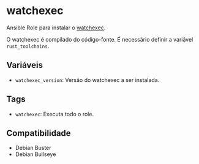 # watchexec

Ansible Role para instalar o [watchexec](https://github.com/watchexec/watchexec).

O watchexec é compilado do código-fonte. É necessário definir a variável
`rust_toolchains`.

## Variáveis

- `watchexec_version`: Versão do watchexec a ser instalada.

## Tags

- `watchexec`: Executa todo o role.

## Compatibilidade

- Debian Buster
- Debian Bullseye
